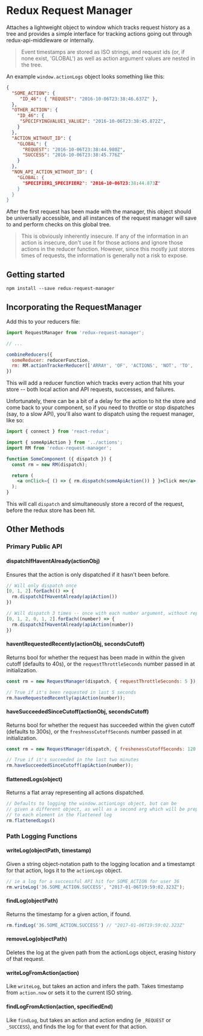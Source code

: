 # Redux Request Manager

Attaches a lightweight object to window which tracks request history as a tree and provides a simple interface for tracking actions going out through redux-api-middleware or internally.

> Event timestamps are stored as ISO strings, and request ids (or, if none exist, 'GLOBAL') as well as action argument values are nested in the tree.

An example `window.actionLogs` object looks something like this:

```json
{
  "SOME_ACTION": {
     "ID_46": { "REQUEST": "2016-10-06T23:38:46.637Z" },
  },
  "OTHER_ACTION": {
    "ID_46": {
     "SPECIFYINGVALUE1_VALUE2": "2016-10-06T23:38:45.872Z",
    }
  },
  "ACTION_WITHOUT_ID": {
    "GLOBAL": {
      "REQUEST": "2016-10-06T23:38:44.980Z",
      "SUCCESS": "2016-10-06T23:38:45.776Z"
    }
  },
  "NON_API_ACTION_WITHOUT_ID": {
    "GLOBAL: {
      "SPECIFIER1_SPECIFIER2": "2016-10-06T23:38:44.873Z"
    }
  }
}
```

After the first request has been made with the manager, this object should be universally accessible, and all instances of the request manager will save to and perform checks on this global tree.

> This is obviously inherently insecure. If any of the information in an action is insecure, don't use it for those actions and ignore those actions in the reducer function. However, since this mostly just stores times of requests, the information is generally not a risk to expose.

## Getting started

```
npm install --save redux-request-manager
```

## Incorporating the RequestManager

Add this to your reducers file:

```js
import RequestManager from 'redux-request-manager';

// ...

combineReducers({
  someReducer: reducerFunction,
  rm: RM.actionTrackerReducer(['ARRAY', 'OF', 'ACTIONS', 'NOT', 'TO', 'BE', 'TRACKED'])
})
```

This will add a reducer function which tracks every action that hits your store -- both local action and API requests, successes, and failures.

Unfortunately, there can be a bit of a delay for the action to hit the store and come back to your component, so if you need to throttle or stop dispatches (say, to a slow API), you'll also want to dispatch using the request manager, like so:

```jsx
import { connect } from 'react-redux';

import { someApiAction } from '../actions';
import RM from 'redux-request-manager';

function SomeComponent ({ dispatch }) {
  const rm = new RM(dispatch);

  return (
    <a onClick={ () => { rm.dispatch(someApiAction()) } }>Click me</a>
  );
}
```

This will call `dispatch` and simultaneously store a record of the request, before the redux store has been hit.

## Other Methods

### Primary Public API

#### dispatchIfHaventAlready(actionObj)

Ensures that the action is only dispatched if it hasn't been before.

```js
// Will only dispatch once
[0, 1, 2].forEach(() => {
  rm.dispatchIfHaventAlready(apiAction())
})

// Will dispatch 3 times -- once with each number argument, without repeating
[0, 1, 2, 0, 1, 2].forEach((number) => {
  rm.dispatchIfHaventAlready(apiAction(number))
})
```

#### haventRequestedRecently(actionObj, secondsCutoff)

Returns bool for whether the request has been made  in within the given cutoff (defaults to 40s), or the `requestThrottleSeconds` number passed in at initialization.

```js
const rm = new RequestManager(dispatch, { requestThrottleSeconds: 5 });

// True if it's been requested in last 5 seconds
rm.haveRequestedRecently(apiAction(number));
```

#### haveSucceededSinceCutoff(actionObj, secondsCutoff)

Returns bool for whether the request has succeeded within the given cutoff (defaults to 300s), or the `freshnessCutoffSeconds` number passed in at initialization.

```js
const rm = new RequestManager(dispatch, { freshenessCutoffSeconds: 120 });

// True if it's succeeded in the last two minutes
rm.haveSucceededSinceCutoff(apiAction(number));
```

#### flattenedLogs(object)

Returns a flat array representing all actions dispatched.

```js
// Defaults to logging the window.actionLogs object, but can be
// given a different object, as well as a second arg which will be prepended
// to each element in the flattened log
rm.flattenedLogs()
```

### Path Logging Functions

#### writeLog(objectPath, timestamp)

Given a string object-notation path to the logging location  and a timestampt for that action, logs it to the `actionLogs` object.

```js
// ie a log for a successful API hit for SOME_ACTION for user 36
rm.writeLog('36.SOME_ACTION.SUCCESS', "2017-01-06T19:59:02.323Z");
```

#### findLog(objectPath)

Returns the timestamp for a given action, if found.

```js
rm.findLog('36.SOME_ACTION.SUCCESS') // "2017-01-06T19:59:02.323Z"
```

#### removeLog(objectPath)

Deletes the log at the given path from the actionLogs object, erasing history of that request.

#### writeLogFromAction(action)

Like `writeLog`, but takes an action and infers the path. Takes timestamp from `action.now` or sets it to the current ISO string.

#### findLogFromAction(action, specifiedEnd)

Like `findLog`, but takes an action and action ending (ie `_REQUEST` or `_SUCCESS`), and finds the log for that event for that action.
